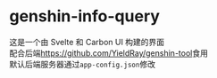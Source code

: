 # genshin-info-query

这是一个由 Svelte 和 Carbon UI 构建的界面  
配合后端<https://github.com/YieldRay/genshin-tool>食用  
默认后端服务器通过`app-config.json`修改
